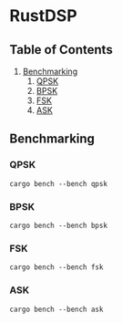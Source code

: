 # RustDSP

## Table of Contents

1. [Benchmarking](#Benchmarking)
    1. [QPSK](#QPSK)
    2. [BPSK](#BPSK)
    3. [FSK](#FSK)
    4. [ASK](#ASK)

## Benchmarking

### QPSK

```shell
cargo bench --bench qpsk
```

### BPSK

```shell
cargo bench --bench bpsk
```

### FSK

```shell
cargo bench --bench fsk
```

### ASK

```shell
cargo bench --bench ask
```